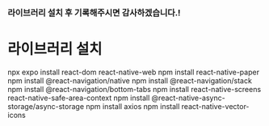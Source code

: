 ### 라이브러리 설치 후 기록해주시면 감사하겠습니다.! ###

# 라이브러리 설치
npx expo install react-dom react-native-web
npm install react-native-paper
npm install @react-navigation/native
npm install @react-navigation/stack
npm install @react-navigation/bottom-tabs
npm install react-native-screens react-native-safe-area-context
npm install @react-native-async-storage/async-storage
npm install axios
npm install react-native-vector-icons